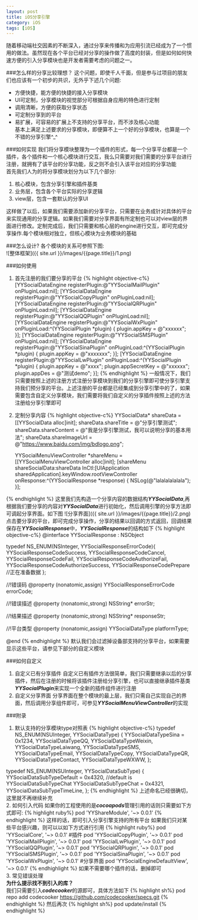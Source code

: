 ```yaml
---
layout: post
title: iOS分享引擎
category: iOS
tags: [iOS]
---
```


随着移动端社交因素的不断深入，通过分享来传播和为应用引流已经成为了一个惯用的做法。虽然现在各个平台已经对分享的操作做了高度的封装，但是如何如何快速方便的引入分享模块也是开发者需要考虑的问题之一。

###怎么样的分享比较理想？
这个问题，即使千人千面，但是参与过项目的朋友们也应该有一个初步的共识，无外乎下述几个问题:  
* 方便快捷，能方便的快捷的接入分享模块  
* UI可定制，分享模块的视觉部分可根据自身应用的特色进行定制  
* 调用清晰，方便的获取分享状态  
* 可定制分享到的平台  
* 易扩展，可容易的扩展上不支持的分享平台，而不涉及核心功能   
基本上满足上述要求的分享模块，即便算不上一个好的分享模块，也算是一个不错的分享引擎^_^  

###如何实现
我们将分享模块整理为一个插件的形式，每一个分享平台都是一个插件，各个插件和一个核心模块进行交互，我么只需要对我们需要的分享平台进行注册，就拥有了该平台的分享功能，反之则不会引入该平台对应的分享功能  
首先我们人为的将分享模块划分为以下几个部分:  
1. 核心模块，包含分享引擎和插件基类  
2. 业务层，包含各个平台实际的分享逻辑  
3. view层，包含一套默认的分享UI   

这样做了以后，如果我们需要添加新的分享平台，只需要在业务成针对具体的平台来实现通用的分享逻辑。如果我们需要对分享界面有所定制也可以对view层的界面进行修改。定制完成后，我们只需要和核心层的engine进行交互，即可完成分享操作.<kp>每个模块相对独立，但核心模块为业务模块的基础</kp>  

###怎么设计?
各个模块的关系可参照下图:  
![整体框架]({{ site.url }}/images/{{page.title}}/1.png)

###如何使用
1. 首先注册的我们要分享的平台
{% highlight objective-c%}
[YYSocialDataEngine registerPlugin:@"YYSocialMailPlugin" onPluginLoad:nil];
    [YYSocialDataEngine registerPlugin:@"YYSocialCopyPlugin" onPluginLoad:nil];
    [YYSocialDataEngine registerPlugin:@"YYSocialQRPlugin" onPluginLoad:nil];
    [YYSocialDataEngine registerPlugin:@"YYSocialQQPlugin" onPluginLoad:nil];
    [YYSocialDataEngine registerPlugin:@"YYSocialWxPlugin" onPluginLoad:^(YYSocialPlugin *plugin) {
        plugin.appKey = @"xxxxxx";
    }];
    [YYSocialDataEngine registerPlugin:@"YYSocialSMSPlugin" onPluginLoad:nil];
    [YYSocialDataEngine registerPlugin:@"YYSocialSinaPlugin" onPluginLoad:^(YYSocialPlugin *plugin) {
        plugin.appKey = @"xxxxxxx";
    }];
    [YYSocialDataEngine registerPlugin:@"YYSocialLwPlugin" onPluginLoad:^(YYSocialPlugin *plugin) {
        plugin.appKey = @"xxxx";
        plugin.appSecretKey = @"xxxxxx";
        plugin.appDes = @"测试demo";
    }];
{% endhighlight %} 
一般情况下，我们只需要按照上述的注册方式注册分享模块到我们的分享引擎即可使分享引擎支持我们预分享的平台。<kp>上述注册的平台都是已经集成到分享引擎中的了，如果需要包含自定义分享模块，我们需要将我们自定义的分享插件按照上述的方法注册给分享引擎即可</kp>  
2. 定制分享内容
{% highlight objective-c%}
YYSocialData* shareData = [[YYSocialData alloc]init];
    shareData.shareTitle = @"分享引擎测试";
    shareData.shareContent = @"我是分享引擎测试，我可以说明分享的基本用法";
    shareData.shareImageUrl = @"https://www.baidu.com/img/bdlogo.png";
    
    YYSocialMenuViewController *shareMenu = [[YYSocialMenuViewController alloc]init];
    [shareMenu shareSocialData:shareData InCtl:[UIApplication sharedApplication].keyWindow.rootViewController onResponse:^(YYSocialResponse *response) {
        NSLog(@"lalalalalalala");
    }];

{% endhighlight %} 
这里我们先构造一个分享内容的数据结构***YYSocialData***,再根据我们要分享的内容对***YYSocialData***进行初始化，然后调用引擎的分享方法即可调起分享界面。如下图
![分享界面]({{ site.url }}/images/{{page.title}}/2.png)
点击要分享的平台，即可完成分享操作，分享的结果以回调的方式返回，回调结果保存在***YYSocialResponse***中，***YYSocialResponse***的结构如下
{% highlight objective-c%}
@interface YYSocialResponse : NSObject

typedef NS_ENUM(NSInteger, YYSocialResponseErrorCode){
    YYSocialResponseCodeSuccess,
    YYSocialResponseCodeCancel,
    YYSocialResponseCodeFail,
    YYSocialResponseCodeAuthorizeFail,
    YYSocialResponseCodeAuthorizeSuccess,
    YYSocialResponseCodePrepare                     //正在准备数据
};

//!错误码
@property (nonatomic,assign) YYSocialResponseErrorCode errorCode;

//!错误描述
@property (nonatomic,strong) NSString* errorStr;

//!结果描述
@property (nonatomic,strong) NSString* responseStr;

//!平台类型
@property (nonatomic,assign) YYSocialDataType platformType;


@end
{% endhighlight %}
默认我们会过滤掉设备部支持的分享平台，如果需要显示这些平台，请参见下部分的自定义模块

###如何自定义
1. 自定义已有分享插件
自定义已有插件方法很简单，我们只需要继承以后的分享插件，然后在注册的时候将该插件注册给分享引擎，也可以直接继承插件基类***YYSocialPlugin***来实现一个全新的插件组件进行注册
2. 自定义分享界面
分享界面在整个模块的最上层，我们只需自己实现自己的界面，然后调用分享组件即可，可参见***YYSocialMenuViewController***的实现


###附录
1. 默认支持的分享模块type对照表
{% highlight objective-c%}
typedef NS_ENUM(NSUInteger, YYSocialDataType) {
    YYSocialDataTypeSina = 0x1234,
    YYSocialDataTypeQQ,
    YYSocialDataTypeWeixin,
    YYSocialDataTypeLaiwang,
    YYSocialDataTypeSMS,
    YYSocialDataTypeEmail,
    YYSocialDataTypeCopy,
    YYSocialDataTypeQR,
    YYSocialDataTypeContact,
    YYSocialDataTypeWXWW,
};

typedef NS_ENUM(NSUInteger, YYSocialDataSubType) {
    YYSocialDataSubTypeDefault = 0x4320,                //default is YYSocialDataSubTypeChat
    YYSocialDataSubTypeChat = 0x4321,
    YYSocialDataSubTypeTimeLine,
};
{% endhighlight %}
上述命名已经很确切，这里就不再继续补充  
2. 如何引入代码
如果你的工程使用的是***cocoapods***管理引用的话则只需要如下方式即可:
{% highlight ruby%}
pod 'YYShareModule', '~> 0.0.1'
{% endhighlight %}
这样的话，即可引入分享引擎支持的所有平台
如果我们只对某些平台感兴趣，则可以以如下方式进行引用
{% highlight ruby%}
pod 'YYSocialCore', '~> 0.0.1'
#插件
pod 'YYSocialCopyPlugin', '~> 0.0.1'
pod 'YYSocialMailPlugin', '~> 0.0.1'
pod 'YYSocialLwPlugin', '~> 0.0.1'
pod 'YYSocialQQPlugin', '~> 0.0.1'
pod 'YYSocialQRPlugin', '~> 0.0.1'
pod 'YYSocialSMSPlugin', '~> 0.0.1'
pod 'YYSocialSinaPlugin', '~> 0.0.1'
pod 'YYSocialWxPlugin', '~> 0.0.1'
#分享界面
pod 'YYSocialEngineDefaultView', '~> 0.0.1'
{% endhighlight %}
如果不需要哪个插件的话，删掉即可  
3. 常见错误处理  
**为什么提示找不到引入的库？**  
我们只需要引入***codecooker***的源即可，具体方法如下
{% highlight sh%}
pod repo add codecooker https://github.com/codecooker/specs.git
{% endhighlight %}
然后再次
{% highlight sh%}
pod update/install
{% endhighlight %}












